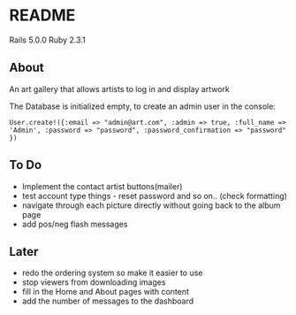 # README

Rails 5.0.0
Ruby 2.3.1


## About

An art gallery that allows artists to log in and display artwork

The Database is initialized empty, to create an admin user in the console:

`User.create!({:email => "admin@art.com", :admin => true, :full_name => 'Admin', :password => "password", :password_confirmation => "password" })`


## To Do

- Implement the contact artist buttons(mailer)
- test account type things - reset password and so on.. (check formatting)
- navigate through each picture directly without going back to the album page
- add pos/neg flash messages


## Later

- redo the ordering system so make it easier to use
- stop viewers from downloading images
- fill in the Home and About pages with content
- add the number of messages to the dashboard
